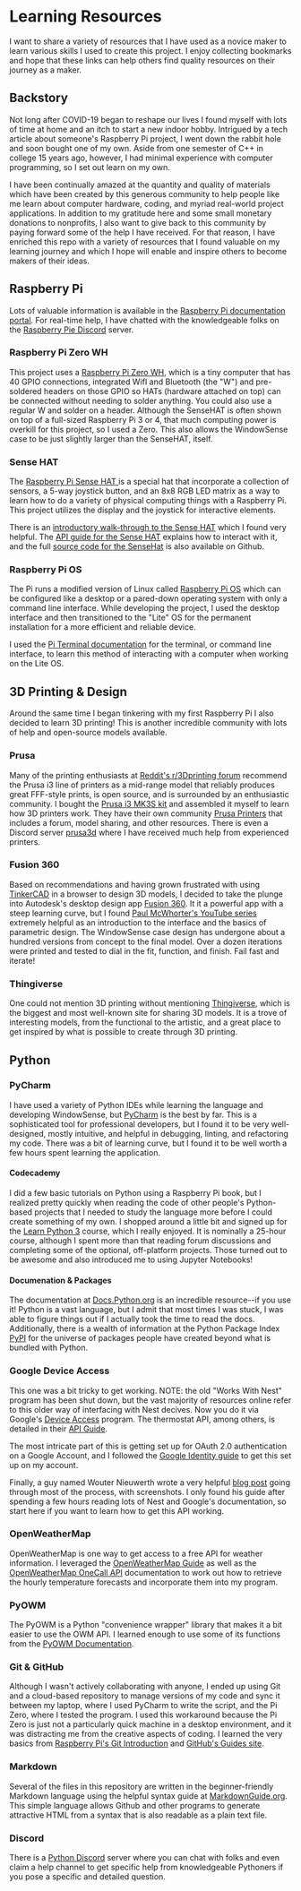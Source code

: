 # Learning Resources

I want to share a variety of resources that I have used as a novice 
maker to learn various skills I used to create this project.  I enjoy collecting 
bookmarks and hope that these links can help others find quality resources on 
their journey as a maker.

## Backstory

Not long after COVID-19 began to reshape our lives I found myself with lots of time at home 
and an itch to start a new indoor hobby.  Intrigued by a tech article about someone's 
Raspberry Pi project, I went down the rabbit hole and soon bought one of my own.  Aside from
one semester of C++ in college 15 years ago, however, I had minimal experience with computer programming, 
so I set out learn on my own.  

I have been continually amazed at the quantity and quality 
of materials which have been created by this generous community to help people like me 
learn about computer hardware, coding, and myriad real-world project applications.  In addition
to my gratitude here and some small monetary donations to nonprofits, I also 
want to give back to this community by paying forward some of the help
I have received.  For that reason, I have enriched this repo with a variety of
resources that I found valuable on my learning journey and which I hope
will enable and inspire others to become makers of their ideas.


## Raspberry Pi

Lots of valuable information is available in the [Raspberry Pi documentation portal](https://www.raspberrypi.org/documentation/).
For real-time help, I have chatted with the knowledgeable folks on the [Raspberry Pie Discord](https://discord.gg/HYpS9NC) server.

### Raspberry Pi Zero WH
This project uses a [Raspberry Pi Zero WH](https://www.raspberrypi.org/products/raspberry-pi-zero-w/), which is a tiny computer that has
40 GPIO connections, integrated WifI and Bluetooth (the "W") and pre-soldered headers 
on those GPIO so HATs (hardware attached on top) can be connected without needing to 
solder anything.  You could also use a regular W and solder on a header.  Although the SenseHAT is often
shown on top of a full-sized Raspberry Pi 3 or 4, that much computing power is overkill for this
project, so I used a Zero.  This also allows the WindowSense case to be just slightly larger than the SenseHAT, itself.

### Sense HAT
The [Raspberry Pi Sense HAT ](https://www.raspberrypi.org/products/sense-hat/) is a special hat that 
incorporate a collection of sensors, a 5-way joystick button, and an 8x8 RGB LED matrix as a way to learn how to do a variety of 
physical computing things with a Raspberry Pi.  This project utilizes the display and the joystick for interactive elements.

There is an [introductory walk-through to the Sense HAT](https://projects.raspberrypi.org/en/projects/getting-started-with-the-sense-hat) which I found very helpful.
The [API guide for the Sense HAT](https://pythonhosted.org/sense-hat/api/) explains how to interact with it, and the full [source code for the SenseHat](https://github.com/astro-pi/python-sense-hat) is also available on Github.

### Raspberry Pi OS
The Pi runs a modified version of Linux called [Raspberry Pi OS](https://www.raspberrypi.org/software/operating-systems/#raspberry-pi-os-32-bit) 
which can be configured like a desktop or a pared-down operating system with only a command line interface.
While developing the project, I used the desktop interface and then transitioned to the "Lite" OS 
for the permanent installation for a more efficient and reliable device.

I used the [Pi Terminal documentation](https://www.raspberrypi.org/documentation/usage/terminal/) 
for the terminal, or command line interface, to learn this method of 
interacting with a computer when working on the Lite OS.

## 3D Printing & Design

Around the same time I began tinkering with my first Raspberry Pi I also decided 
to learn 3D printing!  This is another incredible community with lots of help
and open-source models available.

### Prusa
Many of the printing enthusiasts at [Reddit's r/3Dprinting forum](https://www.reddit.com/r/3Dprinting/)
recommend the Prusa i3 line of printers as a mid-range model that reliably produces great FFF-style prints, is open source, 
and is surrounded by an enthusiastic community.  I bought the [Prusa i3 MK3S kit](https://shop.prusa3d.com/en/3d-printers/180-original-prusa-i3-mk3s-kit.html)
and assembled it myself to learn how 3D printers work.  They have their own community [Prusa Printers](https://www.prusaprinters.org) that includes a forum, model sharing, 
and other resources.  There is even a Discord server [prusa3d](https://discord.gg/cjk3FuJ) where I 
have received much help from experienced printers.

### Fusion 360
Based on recommendations and having grown frustrated with using [TinkerCAD](https://www.tinkercad.com) 
in a browser to design 3D models, I decided to take the plunge into Autodesk's desktop design app [Fusion 360](https://www.autodesk.com/products/fusion-360/overview).
It it a powerful app with a steep learning curve, but I found [Paul McWhorter's YouTube series](https://www.youtube.com/watch?v=y5tp4QXciK4) extremely helpful as an introduction
to the interface and the basics of parametric design.  The WindowSense case design has undergone about a hundred versions
from concept to the final model.  Over a dozen iterations were printed and tested to dial in the fit, function, and finish.  Fail fast and iterate!

### Thingiverse
One could not mention 3D printing without mentioning [Thingiverse](https://www.thingiverse.com), which is the biggest and most well-known
site for sharing 3D models.  It is a trove of interesting models, from the functional to the artistic, and 
a great place to get inspired by what is possible to create through 3D printing.

## Python

### PyCharm
I have used a variety of Python IDEs while learning the language and developing WindowSense, but [PyCharm](https://www.jetbrains.com/pycharm/)
is the best by far.  This is a sophisticated tool for professional developers, but I found it to
be very well-designed, mostly intuitive, and helpful in debugging, linting, and refactoring my code.  There was a bit of learning curve, 
but I found it to be well worth a few hours spent learning the application.

#### Codecademy
I did a few basic tutorials on Python using a Raspberry Pi book, but I realized pretty quickly when reading
the code of other people's Python-based projects that I needed to study the language more before I could create something of my own.
I shopped around a little bit and signed up for the [Learn Python 3](https://www.codecademy.com/learn/learn-python-3) course, which I really enjoyed.
It is nominally a 25-hour course, although I spent more than that reading forum discussions and 
completing some of the optional, off-platform projects.  Those turned out to be awesome and also introduced me to using Jupyter Notebooks!

#### Documenation & Packages
The documentation at [Docs.Python.org](https://docs.python.org/3/) is an incredible resource--if you use it!  Python is 
a vast language, but I admit that most times I was stuck, I was able to figure things out if I actually took the time to read the docs.
Additionally, there is a wealth of information at the Python Package Index [PyPI](https://pypi.org) for the universe of packages people have
created beyond what is bundled with Python.  

### Google Device Access
This one was a bit tricky to get working.  NOTE: the old "Works With Nest" program has been shut down, but the
vast majority of resources online refer to this older way of interfacing with Nest decives.
Now you do it via Google's [Device Access](https://developers.google.com/nest/device-access) program.  The thermostat API, among others, is detailed in their [API Guide](https://developers.google.com/nest/device-access/api/thermostat).

The most intricate part of this is getting set up for OAuth 2.0 authentication on a Google Account, and I followed the [Google Identity guide](https://developers.google.com/identity/protocols/oauth2#scope-response) to get this set up on my account.

Finally, a guy named Wouter Nieuwerth wrote a very helpful [blog post](https://www.wouternieuwerth.nl/controlling-a-google-nest-thermostat-with-python/?unapproved=1464&moderation-hash=a3069d21e5d5616cdf1a016876eba7b7#comment-1464)
going through most of the process, with screenshots.  I only found his guide after spending a few hours reading lots of Nest and Google's documentation,
so start here if you want to learn how to get this API working.  

### OpenWeatherMap
OpenWeatherMap is one way to get access to a free API for weather information. 
I leveraged the [OpenWeatherMap Guide](https://openweathermap.org/guide) as well as the 
[OpenWeatherMap OneCall API](https://openweathermap.org/api/one-call-api) documentation to work out
how to retrieve the hourly temperature forecasts and incorporate them into my program.

### PyOWM
The PyOWM is a Python "convenience wrapper" library that makes it a bit easier to
use the OWM API.  I learned enough to use some of its functions from the 
[PyOWM Documentation](https://buildmedia.readthedocs.org/media/pdf/pyowm/latest/pyowm.pdf).

### Git & GitHub
Although I wasn't actively collaborating with anyone, I ended up using Git and a cloud-based repository to 
manage versions of my code and sync it between my laptop, where I used PyCharm to write the script, and 
the Pi Zero, where I tested the program.  I used this workaround because the Pi Zero is just not a particularly 
quick machine in a desktop environment, and it was distracting me from the creative aspects of coding. 
I learned the very basics from [Raspberry Pi's Git Introduction](https://projects.raspberrypi.org/en/projects/getting-started-with-git) and [GitHub's Guides site](https://guides.github.com/introduction/git-handbook/).

### Markdown
Several of the files in this repository are written in the beginner-friendly 
Markdown language using the helpful syntax guide at 
[MarkdownGuide.org](https://www.markdownguide.org/basic-syntax/).  
This simple language allows Github and other programs to generate attractive 
HTML from a syntax that is also readable as a plain text file.

### Discord
There is a [Python Discord](https://discord.gg/python) server where you can chat with folks and even claim a help channel to get
specific help from knowledgeable Pythoners if you pose a specific and detailed question.  